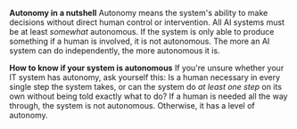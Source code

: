 **Autonomy in a nutshell**
Autonomy means the system's ability to make decisions without direct human control or intervention. All AI systems must be at least _somewhat_ autonomous. If the system is only able to produce something if a human is involved, it is not autonomous. The more an AI system can do independently, the more autonomous it is. 

**How to know if your system is autonomous**
If you're unsure whether your IT system has autonomy, ask yourself this: Is a human necessary in every single step the system takes, or can the system do _at least one step_ on its own without being told exactly what to do? If a human is needed all the way through, the system is not autonomous. Otherwise, it has a level of autonomy. 



